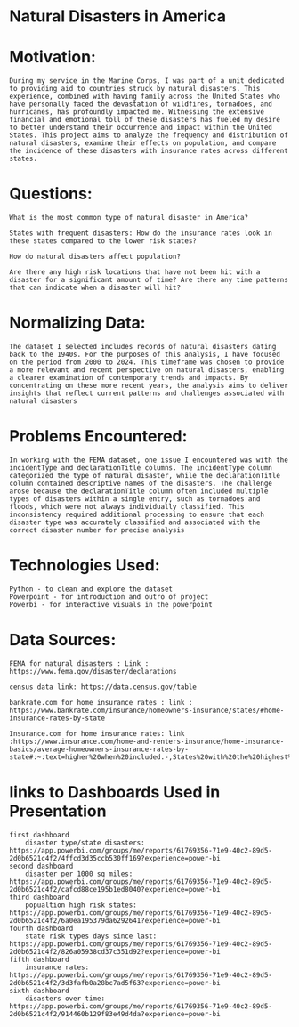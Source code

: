 # Natural Disasters in America

# Motivation:

    During my service in the Marine Corps, I was part of a unit dedicated to providing aid to countries struck by natural disasters. This experience, combined with having family across the United States who have personally faced the devastation of wildfires, tornadoes, and hurricanes, has profoundly impacted me. Witnessing the extensive financial and emotional toll of these disasters has fueled my desire to better understand their occurrence and impact within the United States. This project aims to analyze the frequency and distribution of natural disasters, examine their effects on population, and compare the incidence of these disasters with insurance rates across different states.

# Questions:

    What is the most common type of natural disaster in America? 
    
    States with frequent disasters: How do the insurance rates look in these states compared to the lower risk states? 
    
    How do natural disasters affect population? 
    
    Are there any high risk locations that have not been hit with a disaster for a significant amount of time? Are there any time patterns that can indicate when a disaster will hit?

# Normalizing Data:

    The dataset I selected includes records of natural disasters dating back to the 1940s. For the purposes of this analysis, I have focused on the period from 2000 to 2024. This timeframe was chosen to provide a more relevant and recent perspective on natural disasters, enabling a clearer examination of contemporary trends and impacts. By concentrating on these more recent years, the analysis aims to deliver insights that reflect current patterns and challenges associated with natural disasters

# Problems Encountered:

    In working with the FEMA dataset, one issue I encountered was with the incidentType and declarationTitle columns. The incidentType column categorized the type of natural disaster, while the declarationTitle column contained descriptive names of the disasters. The challenge arose because the declarationTitle column often included multiple types of disasters within a single entry, such as tornadoes and floods, which were not always individually classified. This inconsistency required additional processing to ensure that each disaster type was accurately classified and associated with the correct disaster number for precise analysis

# Technologies Used:

    Python - to clean and explore the dataset
    Powerpoint - for introduction and outro of project
    Powerbi - for interactive visuals in the powerpoint

# Data Sources:

    FEMA for natural disasters : Link : https://www.fema.gov/disaster/declarations

    census data link: https://data.census.gov/table
    
    bankrate.com for home insurance rates : link : https://www.bankrate.com/insurance/homeowners-insurance/states/#home-insurance-rates-by-state
    
    Insurance.com for home insurance rates: link :https://www.insurance.com/home-and-renters-insurance/home-insurance-basics/average-homeowners-insurance-rates-by-state#:~:text=higher%20when%20included.-,States%20with%20the%20highest%20home%20insurance%20rates,increase%20in%20home%20insurance%20costs
    
# links to Dashboards Used in Presentation
    first dashboard
        disaster type/state disasters:     https://app.powerbi.com/groups/me/reports/61769356-71e9-40c2-89d5-2d0b6521c4f2/4ffcd3d35ccb530ff169?experience=power-bi
    second dashboard
        disaster per 1000 sq miles:        https://app.powerbi.com/groups/me/reports/61769356-71e9-40c2-89d5-2d0b6521c4f2/cafcd88ce195b1ed8040?experience=power-bi
    third dashboard
        popualtion high risk states:       https://app.powerbi.com/groups/me/reports/61769356-71e9-40c2-89d5-2d0b6521c4f2/6a0ea195379da6292641?experience=power-bi
    fourth dashboard
        state risk types days since last:  https://app.powerbi.com/groups/me/reports/61769356-71e9-40c2-89d5-2d0b6521c4f2/826a05938cd37c351d92?experience=power-bi
    fifth dashboard
        insurance rates:                   https://app.powerbi.com/groups/me/reports/61769356-71e9-40c2-89d5-2d0b6521c4f2/3d3fafb0a28bc7ad5f63?experience=power-bi
    sixth dashboard
        disasters over time:               https://app.powerbi.com/groups/me/reports/61769356-71e9-40c2-89d5-2d0b6521c4f2/914460b129f83e49d4da?experience=power-bi
        